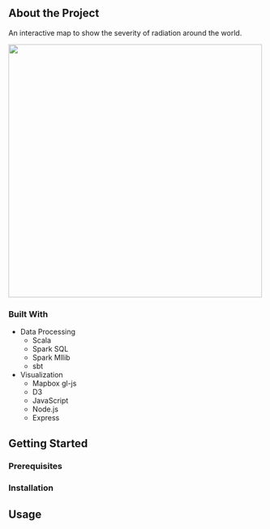 
<!-- TABLE OF CONTENTS -->

## About the Project
An interactive map to show the severity of radiation around the world.

<img src="https://user-images.githubusercontent.com/45345735/61595900-d6fa9280-abca-11e9-9166-c05357a65ab9.gif" width="500">


### Built With
- Data Processing
    - Scala
    - Spark SQL
    - Spark Mllib
    - sbt
- Visualization
    - Mapbox gl-js
    - D3
    - JavaScript
    - Node.js
    - Express

## Getting Started

### Prerequisites

### Installation

## Usage
